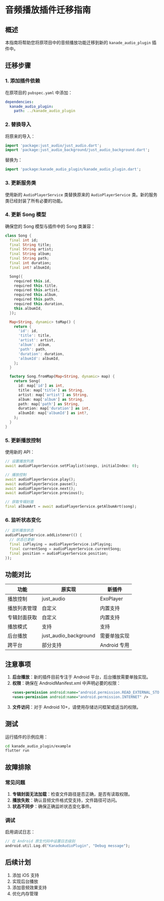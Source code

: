 # 音频播放插件迁移指南

## 概述

本指南将帮助您将原项目中的音频播放功能迁移到新的 `kanade_audio_plugin` 插件中。

## 迁移步骤

### 1. 添加插件依赖

在原项目的 `pubspec.yaml` 中添加：

```yaml
dependencies:
  kanade_audio_plugin:
    path: ../kanade_audio_plugin
```

### 2. 替换导入

将原来的导入：
```dart
import 'package:just_audio/just_audio.dart';
import 'package:just_audio_background/just_audio_background.dart';
```

替换为：
```dart
import 'package:kanade_audio_plugin/kanade_audio_plugin.dart';
```

### 3. 更新服务类

使用新的 `AudioPlayerService` 类替换原来的 `AudioPlayerService` 类。新的服务类已经封装了所有必要的功能。

### 4. 更新 Song 模型

确保您的 Song 模型与插件中的 Song 类兼容：

```dart
class Song {
  final int id;
  final String title;
  final String artist;
  final String album;
  final String path;
  final int duration;
  final int? albumId;

  Song({
    required this.id,
    required this.title,
    required this.artist,
    required this.album,
    required this.path,
    required this.duration,
    this.albumId,
  });

  Map<String, dynamic> toMap() {
    return {
      'id': id,
      'title': title,
      'artist': artist,
      'album': album,
      'path': path,
      'duration': duration,
      'albumId': albumId,
    };
  }

  factory Song.fromMap(Map<String, dynamic> map) {
    return Song(
      id: map['id'] as int,
      title: map['title'] as String,
      artist: map['artist'] as String,
      album: map['album'] as String,
      path: map['path'] as String,
      duration: map['duration'] as int,
      albumId: map['albumId'] as int?,
    );
  }
}
```

### 5. 更新播放控制

使用新的 API：

```dart
// 设置播放列表
await audioPlayerService.setPlaylist(songs, initialIndex: 0);

// 播放控制
await audioPlayerService.play();
await audioPlayerService.pause();
await audioPlayerService.next();
await audioPlayerService.previous();

// 获取专辑封面
final albumArt = await audioPlayerService.getAlbumArt(song);
```

### 6. 监听状态变化

```dart
// 监听播放状态
audioPlayerService.addListener(() {
  // 状态已更新
  final isPlaying = audioPlayerService.isPlaying;
  final currentSong = audioPlayerService.currentSong;
  final position = audioPlayerService.position;
});
```

## 功能对比

| 功能 | 原实现 | 新插件 |
|------|--------|--------|
| 播放控制 | just_audio | ExoPlayer |
| 播放列表管理 | 自定义 | 内置支持 |
| 专辑封面获取 | 自定义 | 内置支持 |
| 播放模式 | 支持 | 支持 |
| 后台播放 | just_audio_background | 需要单独实现 |
| 跨平台 | 部分支持 | Android 专用 |

## 注意事项

1. **后台播放**：新的插件目前专注于 Android 平台，后台播放需要单独实现。
2. **权限**：确保在 AndroidManifest.xml 中声明必要的权限：
   ```xml
   <uses-permission android:name="android.permission.READ_EXTERNAL_STORAGE" />
   <uses-permission android:name="android.permission.INTERNET" />
   ```
3. **文件访问**：对于 Android 10+，请使用存储访问框架或适当的权限。

## 测试

运行插件的示例应用：

```bash
cd kanade_audio_plugin/example
flutter run
```

## 故障排除

### 常见问题

1. **专辑封面无法加载**：检查文件路径是否正确，是否有读取权限。
2. **播放失败**：确认音频文件格式受支持，文件路径可访问。
3. **状态不同步**：确保正确监听状态变化事件。

### 调试

启用调试日志：

```dart
// 在 Android 原生代码中设置日志级别
android.util.Log.d("KanadeAudioPlugin", "Debug message");
```

## 后续计划

1. 添加 iOS 支持
2. 实现后台播放
3. 添加音频效果支持
4. 优化内存管理